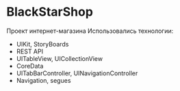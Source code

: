 # BlackStarShop
Проект интернет-магазина 
Использовались технологии:
* UIKit, StoryBoards
* REST API
* UITableView, UICollectionView
* CoreData
* UITabBarController, UINavigationController
* Navigation, segues
